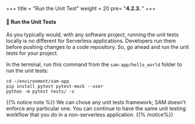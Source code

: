 +++
title = "Run the Unit Test"
weight = 20
pre= "<b>4.2.3. </b>"
+++


#### 🎯 Run the Unit Tests

As you typically would, with any software project, running the unit tests locally is no different for Serverless applications. Developers run them before pushing changes to a code repository. So, go ahead and run the unit tests for your project.

In the terminal, run this command from the `sam-app/hello_world` folder to run the unit tests:

```
cd ~/environment/sam-app
pip install pytest pytest-mock --user
python -m pytest tests/ -v
```


{{% notice note %}}
We can chose any unit tests framework; SAM doesn't enforce any particular one. You can continue to have the same unit testing workflow that you do in a non-serverless application.
{{% /notice%}}
